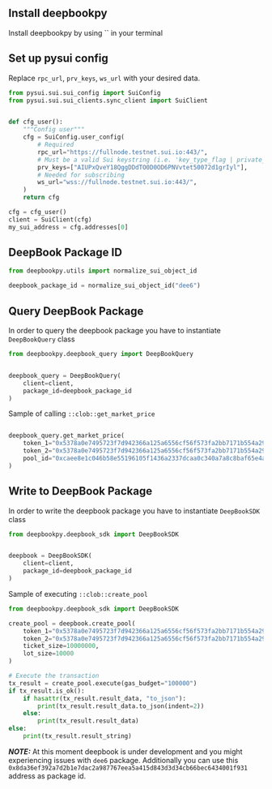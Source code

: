 ## Install deepbookpy

Install deepbookpy by using `` in your terminal

## Set up pysui config
Replace `rpc_url`, `prv_keys`, `ws_url` with your desired data.

```py
from pysui.sui.sui_config import SuiConfig
from pysui.sui.sui_clients.sync_client import SuiClient


def cfg_user():
    """Config user"""
    cfg = SuiConfig.user_config(
        # Required
        rpc_url="https://fullnode.testnet.sui.io:443/",
        # Must be a valid Sui keystring (i.e. 'key_type_flag | private_key_seed' )
        prv_keys=["AIUPxQveY18QggDDdTO0D0OD6PNVvtet50072d1grIyl"],
        # Needed for subscribing
        ws_url="wss://fullnode.testnet.sui.io:443/",
    )
    return cfg

cfg = cfg_user()
client = SuiClient(cfg)
my_sui_address = cfg.addresses[0]
```

## DeepBook Package ID

```py
from deepbookpy.utils import normalize_sui_object_id

deepbook_package_id = normalize_sui_object_id("dee6")

```

## Query DeepBook Package

In order to query the deepbook package you have to instantiate `DeepBookQuery` class

```py
from deepbookpy.deepbook_query import DeepBookQuery


deepbook_query = DeepBookQuery(
    client=client,
    package_id=deepbook_package_id
)
```

Sample of calling `::clob::get_market_price`
```py

deepbook_query.get_market_price(
    token_1="0x5378a0e7495723f7d942366a125a6556cf56f573fa2bb7171b554a2986c4229a::weth::WETH",
    token_2="0x5378a0e7495723f7d942366a125a6556cf56f573fa2bb7171b554a2986c4229a::usdt::USDT",
    pool_id="0xcaee8e1c046b58e55196105f1436a2337dcaa0c340a7a8c8baf65e4afb8823a4"
)

```

## Write to DeepBook Package

In order to write the deepbook package you have to instantiate `DeepBookSDK` class

```py
from deepbookpy.deepbook_sdk import DeepBookSDK


deepbook = DeepBookSDK(
    client=client,
    package_id=deepbook_package_id
)
```

Sample of executing `::clob::create_pool`

```py
from deepbookpy.deepbook_sdk import DeepBookSDK

create_pool = deepbook.create_pool(
    token_1="0x5378a0e7495723f7d942366a125a6556cf56f573fa2bb7171b554a2986c4229a::weth::WETH",
    token_2="0x5378a0e7495723f7d942366a125a6556cf56f573fa2bb7171b554a2986c4229a::usdt::USDT",
    ticket_size=10000000,
    lot_size=10000
)

# Execute the transaction
tx_result = create_pool.execute(gas_budget="100000")
if tx_result.is_ok():
    if hasattr(tx_result.result_data, "to_json"):
        print(tx_result.result_data.to_json(indent=2))
    else:
        print(tx_result.result_data)
else:
    print(tx_result.result_string)
```

**_NOTE:_**  At this moment deepbook is under development and you might experiencing issues with `dee6` package. Additionally you can use this `0x8da36ef392a7d2b1e7dac2a987767eea5a415d843d3d34cb66bec6434001f931` address as package id.